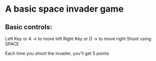 # A basic space invader game

## Basic controls:
Left Key or A -> to move left
Right Key or D -> to move right
Shoot using SPACE

Each time you shoot the invader, you'll get 5 points
